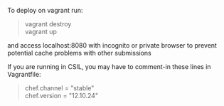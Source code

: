 To deploy on vagrant run:  

> vagrant destroy   
> vagrant up

and access localhost:8080 with incognito or private browser to prevent potential cache problems with other submissions

If you are running in CSIL, you may have to comment-in these lines in Vagrantfile:
>chef.channel = "stable"  
>chef.version = "12.10.24"

